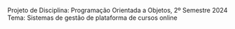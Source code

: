 Projeto de Disciplina: Programação Orientada a Objetos, 2º Semestre 2024
Tema: Sistemas de gestão de plataforma de cursos online
